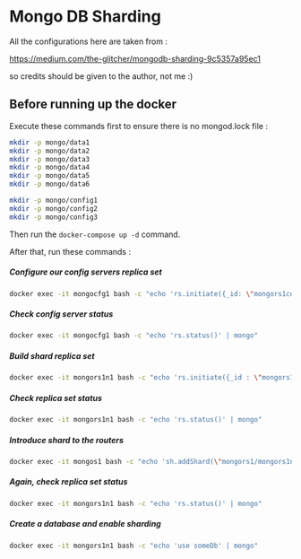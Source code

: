 # Mongo DB Sharding

All the configurations here are taken from :

https://medium.com/the-glitcher/mongodb-sharding-9c5357a95ec1

so credits should be given to the author, not me :)



## Before running up the docker

Execute these commands first to ensure there is no mongod.lock file :

```bash
mkdir -p mongo/data1
mkdir -p mongo/data2
mkdir -p mongo/data3
mkdir -p mongo/data4
mkdir -p mongo/data5
mkdir -p mongo/data6

mkdir -p mongo/config1
mkdir -p mongo/config2
mkdir -p mongo/config3
```

Then run the `docker-compose up -d` command.



After that, run these commands :

##### Configure our config servers replica set

```bash
docker exec -it mongocfg1 bash -c "echo 'rs.initiate({_id: \"mongors1conf\",configsvr: true, members: [{ _id : 0, host : \"mongocfg1\" },{ _id : 1, host : \"mongocfg2\" }, { _id : 2, host : \"mongocfg3\" }]})' | mongo"
```

##### Check config server status

```bash
docker exec -it mongocfg1 bash -c "echo 'rs.status()' | mongo"
```

##### Build shard replica set

```bash
docker exec -it mongors1n1 bash -c "echo 'rs.initiate({_id : \"mongors1\", members: [{ _id : 0, host : \"mongors1n1\" },{ _id : 1, host : \"mongors1n2\" },{ _id : 2, host : \"mongors1n3\" }]})' | mongo"
```

##### Check replica set status

```bash
docker exec -it mongors1n1 bash -c "echo 'rs.status()' | mongo"
```

##### Introduce shard to the routers

```bash
docker exec -it mongos1 bash -c "echo 'sh.addShard(\"mongors1/mongors1n1\")' | mongo "
```

##### Again, check replica set status

```bash
docker exec -it mongors1n1 bash -c "echo 'rs.status()' | mongo"
```

##### Create a database and enable sharding

```bash
docker exec -it mongors1n1 bash -c "echo 'use someDb' | mongo"
```

